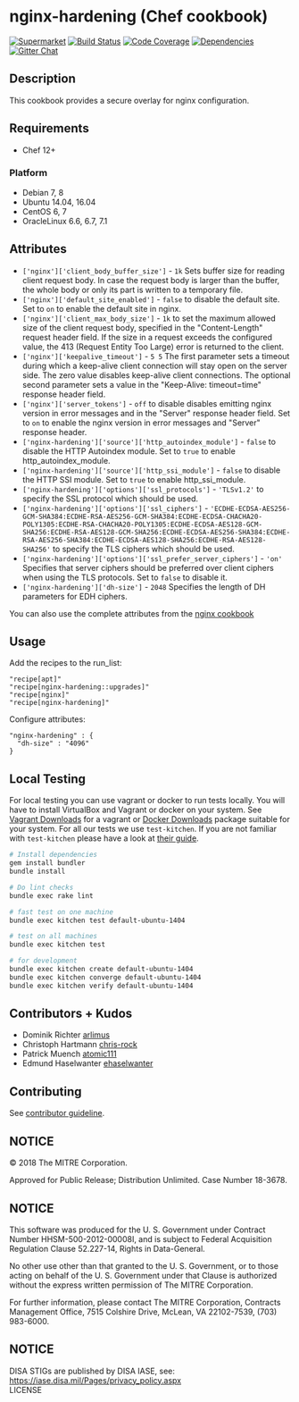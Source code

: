 # nginx-hardening (Chef cookbook)

[![Supermarket](http://img.shields.io/cookbook/v/nginx-hardening.svg)][1] [![Build Status](http://img.shields.io/travis/dev-sec/chef-nginx-hardening.svg)][2] [![Code Coverage](http://img.shields.io/coveralls/dev-sec/chef-nginx-hardening.svg)][3] [![Dependencies](http://img.shields.io/gemnasium/dev-sec/chef-nginx-hardening.svg)][4] [![Gitter Chat](https://badges.gitter.im/Join%20Chat.svg)][5]

## Description

This cookbook provides a secure overlay for nginx configuration.

## Requirements

- Chef 12+

### Platform

- Debian 7, 8
- Ubuntu 14.04, 16.04
- CentOS 6, 7
- OracleLinux 6.6, 6.7, 7.1

## Attributes

- `['nginx']['client_body_buffer_size']` - `1k` Sets buffer size for reading client request body. In case the request body is larger than the buffer, the whole body or only its part is written to a temporary file.
- `['nginx']['default_site_enabled']` - `false` to disable the default site. Set to `on` to enable the default site in nginx.
- `['nginx']['client_max_body_size']` - `1k` to set the maximum allowed size of the client request body, specified in the "Content-Length" request header field. If the size in a request exceeds the configured value, the 413 (Request Entity Too Large) error is returned to the client.
- `['nginx']['keepalive_timeout']` - `5 5` The first parameter sets a timeout during which a keep-alive client connection will stay open on the server side. The zero value disables keep-alive client connections. The optional second parameter sets a value in the "Keep-Alive: timeout=time" response header field.
- `['nginx']['server_tokens']` - `off` to disable disables emitting nginx version in error messages and in the "Server" response header field. Set to `on` to enable the nginx version in error messages and "Server" response header.
- `['nginx-hardening']['source']['http_autoindex_module']` - `false` to disable the HTTP Autoindex module. Set to `true` to enable http_autoindex_module.
- `['nginx-hardening']['source']['http_ssi_module']` - `false` to disable the HTTP SSI module. Set to `true` to enable http_ssi_module.
- `['nginx-hardening']['options']['ssl_protocols']` - `'TLSv1.2'` to specify the SSL protocol which should be used.
- `['nginx-hardening']['options']['ssl_ciphers']` - `'ECDHE-ECDSA-AES256-GCM-SHA384:ECDHE-RSA-AES256-GCM-SHA384:ECDHE-ECDSA-CHACHA20-POLY1305:ECDHE-RSA-CHACHA20-POLY1305:ECDHE-ECDSA-AES128-GCM-SHA256:ECDHE-RSA-AES128-GCM-SHA256:ECDHE-ECDSA-AES256-SHA384:ECDHE-RSA-AES256-SHA384:ECDHE-ECDSA-AES128-SHA256:ECDHE-RSA-AES128-SHA256'` to specify the TLS ciphers which should be used.
- `['nginx-hardening']['options']['ssl_prefer_server_ciphers']` - `'on'` Specifies that server ciphers should be preferred over client ciphers when using the TLS protocols. Set to `false` to disable it.
- `['nginx-hardening']['dh-size']` - `2048` Specifies the length of DH parameters for EDH ciphers.

You can also use the complete attributes from the [nginx cookbook](https://supermarket.chef.io/cookbooks/nginx)

## Usage

Add the recipes to the run_list:

```
"recipe[apt]"
"recipe[nginx-hardening::upgrades]"
"recipe[nginx]"
"recipe[nginx-hardening]"
```

Configure attributes:

```
"nginx-hardening" : {
  "dh-size" : "4096"
}
```

## Local Testing

For local testing you can use vagrant or docker to run tests locally. You will have to install VirtualBox and Vagrant or docker on your system. See [Vagrant Downloads](http://downloads.vagrantup.com/) for a vagrant or [Docker Downloads](https://docs.docker.com/mac/) package suitable for your system. For all our tests we use `test-kitchen`. If you are not familiar with `test-kitchen` please have a look at [their guide](http://kitchen.ci/docs/getting-started).

```bash
# Install dependencies
gem install bundler
bundle install

# Do lint checks
bundle exec rake lint

# fast test on one machine
bundle exec kitchen test default-ubuntu-1404

# test on all machines
bundle exec kitchen test

# for development
bundle exec kitchen create default-ubuntu-1404
bundle exec kitchen converge default-ubuntu-1404
bundle exec kitchen verify default-ubuntu-1404
```

## Contributors + Kudos

- Dominik Richter [arlimus](https://github.com/arlimus)
- Christoph Hartmann [chris-rock](https://github.com/chris-rock)
- Patrick Muench [atomic111](https://github.com/atomic111)
- Edmund Haselwanter [ehaselwanter](https://github.com/ehaselwanter)

## Contributing

See [contributor guideline](CONTRIBUTING.md).

## NOTICE

© 2018 The MITRE Corporation.

Approved for Public Release; Distribution Unlimited. Case Number 18-3678.
## NOTICE
This software was produced for the U. S. Government under Contract Number HHSM-500-2012-00008I, and is subject to Federal Acquisition Regulation Clause 52.227-14, Rights in Data-General.  

No other use other than that granted to the U. S. Government, or to those acting on behalf of the U. S. Government under that Clause is authorized without the express written permission of The MITRE Corporation. 

For further information, please contact The MITRE Corporation, Contracts Management Office, 7515 Colshire Drive, McLean, VA  22102-7539, (703) 983-6000.

## NOTICE

DISA STIGs are published by DISA IASE, see: https://iase.disa.mil/Pages/privacy_policy.aspx   
LICENSE


[1]: https://supermarket.getchef.com/cookbooks/nginx-hardening
[2]: https://travis-ci.org/dev-sec/chef-nginx-hardening
[3]: https://coveralls.io/r/dev-sec/chef-nginx-hardening
[4]: https://gemnasium.com/dev-sec/chef-nginx-hardening
[5]: https://gitter.im/dev-sec/general
